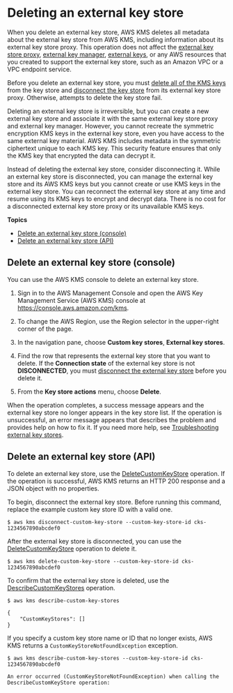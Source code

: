 # Deleting an external key store<a name="delete-xks"></a>

When you delete an external key store, AWS KMS deletes all metadata about the external key store from AWS KMS, including information about its external key store proxy\. This operation does not affect the [external key store proxy](keystore-external.md#concept-xks-proxy), [external key manager](keystore-external.md#concept-ekm), [external keys](keystore-external.md#concept-external-key), or any AWS resources that you created to support the external key store, such as an Amazon VPC or a VPC endpoint service\.

Before you delete an external key store, you must [delete all of the KMS keys](delete-xks-key.md) from the key store and [disconnect the key store](xks-connect-disconnect.md) from its external key store proxy\. Otherwise, attempts to delete the key store fail\.

Deleting an external key store is irreversible, but you can create a new external key store and associate it with the same external key store proxy and external key manager\. However, you cannot recreate the symmetric encryption KMS keys in the external key store, even you have access to the same external key material\. AWS KMS includes metadata in the symmetric ciphertext unique to each KMS key\. This security feature ensures that only the KMS key that encrypted the data can decrypt it\. 

Instead of deleting the external key store, consider disconnecting it\. While an external key store is disconnected, you can manage the external key store and its AWS KMS keys but you cannot create or use KMS keys in the external key store\. You can reconnect the external key store at any time and resume using its KMS keys to encrypt and decrypt data\. There is no cost for a disconnected external key store proxy or its unavailable KMS keys\.

**Topics**
+ [Delete an external key store \(console\)](#delete-xks-console)
+ [Delete an external key store \(API\)](#delete-xks-api)

## Delete an external key store \(console\)<a name="delete-xks-console"></a>

You can use the AWS KMS console to delete an external key store\.

1. Sign in to the AWS Management Console and open the AWS Key Management Service \(AWS KMS\) console at [https://console\.aws\.amazon\.com/kms](https://console.aws.amazon.com/kms)\.

1. To change the AWS Region, use the Region selector in the upper\-right corner of the page\.

1. In the navigation pane, choose **Custom key stores**, **External key stores**\.

1. Find the row that represents the external key store that you want to delete\. If the **Connection state** of the external key store is not **DISCONNECTED**, you must [disconnect the external key store](xks-connect-disconnect.md#disconnect-xks-console) before you delete it\.

1. From the **Key store actions** menu, choose **Delete**\.

When the operation completes, a success message appears and the external key store no longer appears in the key store list\. If the operation is unsuccessful, an error message appears that describes the problem and provides help on how to fix it\. If you need more help, see [Troubleshooting external key stores](xks-troubleshooting.md)\.

## Delete an external key store \(API\)<a name="delete-xks-api"></a>

To delete an external key store, use the [DeleteCustomKeyStore](https://docs.aws.amazon.com/kms/latest/APIReference/API_DeleteCustomKeyStore.html) operation\. If the operation is successful, AWS KMS returns an HTTP 200 response and a JSON object with no properties\.

To begin, disconnect the external key store\. Before running this command, replace the example custom key store ID with a valid one\.

```
$ aws kms disconnect-custom-key-store --custom-key-store-id cks-1234567890abcdef0
```

After the external key store is disconnected, you can use the [DeleteCustomKeyStore](https://docs.aws.amazon.com/kms/latest/APIReference/API_DeleteCustomKeyStore.html) operation to delete it\. 

```
$ aws kms delete-custom-key-store --custom-key-store-id cks-1234567890abcdef0
```

To confirm that the external key store is deleted, use the [DescribeCustomKeyStores](https://docs.aws.amazon.com/kms/latest/APIReference/API_DescribeCustomKeyStores.html) operation\.

```
$ aws kms describe-custom-key-stores
            
{
    "CustomKeyStores": []
}
```

If you specify a custom key store name or ID that no longer exists, AWS KMS returns a `CustomKeyStoreNotFoundException` exception\.

```
$ aws kms describe-custom-key-stores --custom-key-store-id cks-1234567890abcdef0

An error occurred (CustomKeyStoreNotFoundException) when calling the DescribeCustomKeyStore operation:
```